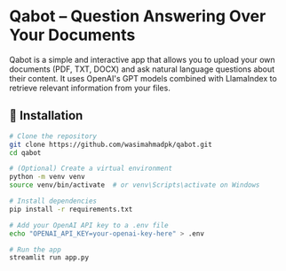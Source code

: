 # Qabot – Question Answering Over Your Documents

Qabot is a simple and interactive app that allows you to upload your own documents (PDF, TXT, DOCX) and ask natural language questions about their content. It uses OpenAI's GPT models combined with LlamaIndex to retrieve relevant information from your files.

## 🚀 Installation

```bash
# Clone the repository
git clone https://github.com/wasimahmadpk/qabot.git
cd qabot

# (Optional) Create a virtual environment
python -m venv venv
source venv/bin/activate  # or venv\Scripts\activate on Windows

# Install dependencies
pip install -r requirements.txt

# Add your OpenAI API key to a .env file
echo "OPENAI_API_KEY=your-openai-key-here" > .env

# Run the app
streamlit run app.py
